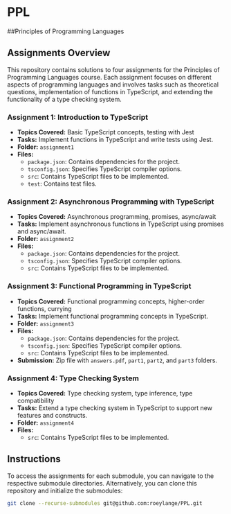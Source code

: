 # PPL
##Principles of Programming Languages

## Assignments Overview

This repository contains solutions to four assignments for the Principles of Programming Languages course. Each assignment focuses on different aspects of programming languages and involves tasks such as theoretical questions, implementation of functions in TypeScript, and extending the functionality of a type checking system.

### Assignment 1: Introduction to TypeScript
- **Topics Covered:** Basic TypeScript concepts, testing with Jest
- **Tasks:** Implement functions in TypeScript and write tests using Jest.
- **Folder:** `assignment1`
- **Files:**
  - `package.json`: Contains dependencies for the project.
  - `tsconfig.json`: Specifies TypeScript compiler options.
  - `src`: Contains TypeScript files to be implemented.
  - `test`: Contains test files.

### Assignment 2: Asynchronous Programming with TypeScript
- **Topics Covered:** Asynchronous programming, promises, async/await
- **Tasks:** Implement asynchronous functions in TypeScript using promises and async/await.
- **Folder:** `assignment2`
- **Files:**
  - `package.json`: Contains dependencies for the project.
  - `tsconfig.json`: Specifies TypeScript compiler options.
  - `src`: Contains TypeScript files to be implemented.

### Assignment 3: Functional Programming in TypeScript
- **Topics Covered:** Functional programming concepts, higher-order functions, currying
- **Tasks:** Implement functional programming concepts in TypeScript.
- **Folder:** `assignment3`
- **Files:**
  - `package.json`: Contains dependencies for the project.
  - `tsconfig.json`: Specifies TypeScript compiler options.
  - `src`: Contains TypeScript files to be implemented.
- **Submission:** Zip file with `answers.pdf`, `part1`, `part2`, and `part3` folders.

### Assignment 4: Type Checking System
- **Topics Covered:** Type checking system, type inference, type compatibility
- **Tasks:** Extend a type checking system in TypeScript to support new features and constructs.
- **Folder:** `assignment4`
- **Files:**
  - `src`: Contains TypeScript files to be implemented.


## Instructions

To access the assignments for each submodule, you can navigate to the respective submodule directories. Alternatively, you can clone this repository and initialize the submodules:

```bash
git clone --recurse-submodules git@github.com:roeylange/PPL.git

